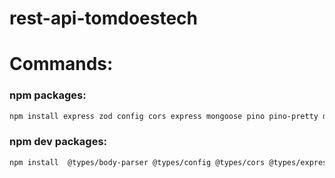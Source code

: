 # rest-api-tomdoestech

# Commands:

### npm packages:

```bash
npm install express zod config cors express mongoose pino pino-pretty dayjs bcrypt jsonwebtoken lodash nanoid
```

### npm dev packages:

```bash
npm install  @types/body-parser @types/config @types/cors @types/express @types/node @types/pino @types/bcrypt @types/jsonwebtoken @types/lodash @types/nanoid ts-node-dev typescript --save-dev
```
